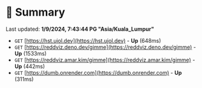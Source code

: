 # 📖 Summary
Last updated: **1/9/2024, 7:43:44 PG "Asia/Kuala_Lumpur"**

- `GET` [https://hst.ujol.dev](https://hst.ujol.dev) - **Up** (648ms)
- `GET` [https://reddviz.deno.dev/gimme](https://reddviz.deno.dev/gimme) - **Up** (1533ms)
- `GET` [https://reddviz.amar.kim/gimme](https://reddviz.amar.kim/gimme) - **Up** (442ms)
- `GET` [https://dumb.onrender.com](https://dumb.onrender.com) - **Up** (311ms)
